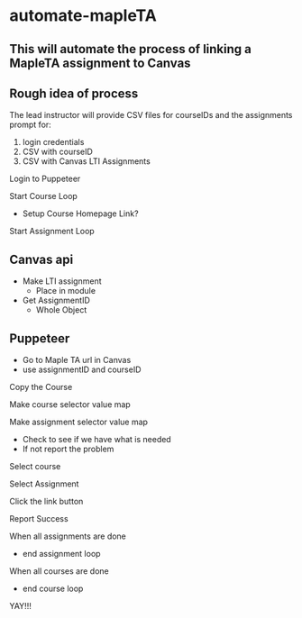 # automate-mapleTA
## This will automate the process of linking a MapleTA assignment to Canvas 

## Rough idea of process
 
The lead instructor will provide CSV files for courseIDs and the assignments
prompt for:
 
1. login credentials
2. CSV with courseID
3. CSV with Canvas LTI Assignments
 
Login to Puppeteer

Start Course Loop
 
- Setup Course Homepage Link?
 
Start Assignment Loop

## Canvas api
+ Make LTI assignment  
    + Place in module
+ Get AssignmentID 
    + Whole Object

## Puppeteer 
- Go to Maple TA url in Canvas
- use assignmentID and courseID

Copy the Course

Make course selector value map

Make assignment selector value map

- Check to see if we have what is needed
- If not report the problem

Select course

Select Assignment

Click the link button

Report Success

When all assignments are done
- end assignment loop

When all courses are done 
- end course loop

YAY!!!